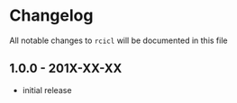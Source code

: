 # Changelog

All notable changes to `rcicl` will be documented in this file

## 1.0.0 - 201X-XX-XX

- initial release
